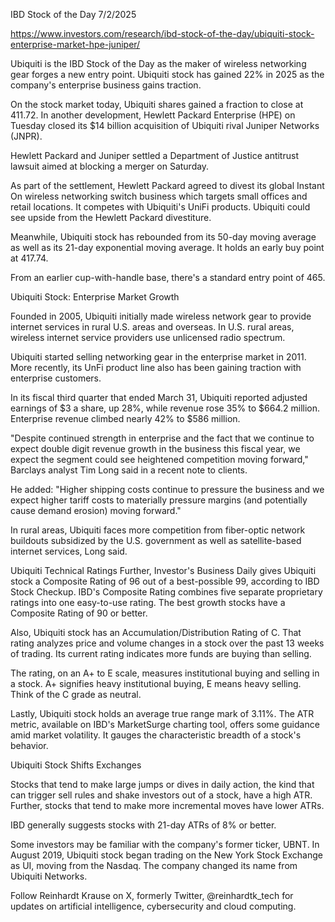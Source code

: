 
IBD Stock of the Day
7/2/2025

https://www.investors.com/research/ibd-stock-of-the-day/ubiquiti-stock-enterprise-market-hpe-juniper/

Ubiquiti is the IBD Stock of the Day as the maker of wireless networking gear forges a new entry point. Ubiquiti stock has gained 22% in 2025 as the company's enterprise business gains traction.

On the stock market today, Ubiquiti shares gained a fraction to close at 411.72. In another development, Hewlett Packard Enterprise (HPE) on Tuesday closed its $14 billion acquisition of Ubiquiti rival Juniper Networks (JNPR).

Hewlett Packard and Juniper settled a Department of Justice antitrust lawsuit aimed at blocking a merger on Saturday.

As part of the settlement, Hewlett Packard agreed to divest its global Instant On wireless networking switch business which targets small offices and retail locations. It competes with Ubiquiti's UniFi products. Ubiquiti could see upside from the Hewlett Packard divestiture.

Meanwhile, Ubiquiti stock has rebounded from its 50-day moving average as well as its 21-day exponential moving average. It holds an early buy point at 417.74.

From an earlier cup-with-handle base, there's a standard entry point of 465.

Ubiquiti Stock: Enterprise Market Growth

Founded in 2005, Ubiquiti initially made wireless network gear to provide internet services in rural U.S. areas and overseas. In U.S. rural areas, wireless internet service providers use unlicensed radio spectrum.

Ubiquiti started selling networking gear in the enterprise market in 2011. More recently, its UnFi product line also has been gaining traction with enterprise customers.

In its fiscal third quarter that ended March 31, Ubiquiti reported adjusted earnings of $3 a share, up 28%, while revenue rose 35% to $664.2 million. Enterprise revenue climbed nearly 42% to $586 million.

"Despite continued strength in enterprise and the fact that we continue to expect double digit revenue growth in the business this fiscal year, we expect the segment could see heightened competition moving forward," Barclays analyst Tim Long said in a recent note to clients.

He added: "Higher shipping costs continue to pressure the business and we expect higher tariff costs to materially pressure margins (and potentially cause demand erosion) moving forward."

In rural areas, Ubiquiti faces more competition from fiber-optic network buildouts subsidized by the U.S. government as well as satellite-based internet services, Long said.

Ubiquiti Technical Ratings
Further, Investor's Business Daily gives Ubiquiti stock a Composite Rating of 96 out of a best-possible 99, according to IBD Stock Checkup. IBD's Composite Rating combines five separate proprietary ratings into one easy-to-use rating. The best growth stocks have a Composite Rating of 90 or better.

Also, Ubiquiti stock has an Accumulation/Distribution Rating of C. That rating analyzes price and volume changes in a stock over the past 13 weeks of trading. Its current rating indicates more funds are buying than selling.

The rating, on an A+ to E scale, measures institutional buying and selling in a stock. A+ signifies heavy institutional buying, E means heavy selling. Think of the C grade as neutral.

Lastly, Ubiquiti stock holds an average true range mark of 3.11%. The ATR metric, available on IBD's MarketSurge charting tool, offers some guidance amid market volatility. It gauges the characteristic breadth of a stock's behavior.

Ubiquiti Stock Shifts Exchanges

Stocks that tend to make large jumps or dives in daily action, the kind that can trigger sell rules and shake investors out of a stock, have a high ATR. Further, stocks that tend to make more incremental moves have lower ATRs.

IBD generally suggests stocks with 21-day ATRs of 8% or better.

Some investors may be familiar with the company's former ticker, UBNT. In August 2019, Ubiquiti stock began trading on the New York Stock Exchange as UI, moving from the Nasdaq. The company changed its name from Ubiquiti Networks.

Follow Reinhardt Krause on X, formerly Twitter, @reinhardtk_tech for updates on artificial intelligence, cybersecurity and cloud computing.
